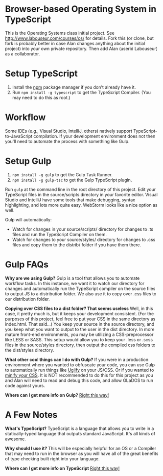 Browser-based Operating System in TypeScript
============================================

This is the Operating Systems class initial project.
See http://www.labouseur.com/courses/os/ for details.
Fork this (or clone, but fork is probably better in case Alan changes anything about the initial project) into your own private repository. Then add Alan (userid Labouseur) as a collaborator.

Setup TypeScript
================

1. Install the [npm](https://www.npmjs.org/) package manager if you don't already have it.
1. Run `npm install -g typescript` to get the TypeScript Compiler. (You may need to do this as root.)


Workflow
=============

Some IDEs (e.g., Visual Studio, IntelliJ, others) natively support TypeScript-to-JavaScript compilation.
If your development environment does not then you'll need to automate the process with something like Gulp.


Setup Gulp
==========

1. `npm install -g gulp` to get the Gulp Task Runner.
1. `npm install -g gulp-tsc` to get the Gulp TypeScript plugin.


Run `gulp` at the command line in the root directory of this project.
Edit your TypeScript files in the source/scripts directory in your favorite editor.
Visual Studio and IntelliJ have some tools that make debugging, syntax highlighting, and lots more quite easy.
WebStorm looks like a nice option as well.

Gulp will automatically:

* Watch for changes in your source/scripts/ directory for changes to .ts files and run the TypeScript Compiler on them.
* Watch for changes to your source/styles/ directory for changes to .css files and copy them to the distrib/ folder if you have them there.


Gulp FAQs
=========

**Why are we using Gulp?**
Gulp is a tool that allows you to automate workflow tasks.
In this instance, we want it to watch our directory for changes and automatically run the TypeScript compiler on the source files to output JS to a distribution folder.
We also use it to copy over .css files to our distribution folder.

**Copying over CSS files to a dist folder? That seems useless**
Well, in this case, it pretty much is, but it keeps your development consistent.
(For the purposes of this project, feel free to put your CSS in the same directory as index.html. That said...) 
You keep your source in the source directory, and you keep what you want to output to the user in the dist directory.
In more mature front-end environments, you may be utilizing a CSS-preprocessor like LESS or SASS.
This setup would allow you to keep your .less or .scss files in the source/styles directory, then output the compiled css folders to the dist/styles directory.

**What other cool things can I do with Gulp?**
If you were in a production environment where you wanted to obfuscate your code, you can use Gulp to automatically run things like [Uglify](https://github.com/terinjokes/gulp-uglify) on your JS/CSS.
Or if you wanted to [minify your CSS](https://www.npmjs.org/package/gulp-minify-css).
It is NOT recommended to do this for this project as you and Alan will need to read and debug this code, and allow GLaDOS to run code against yours.

**Where can I get more info on Gulp?**
[Right this way!](http://gulpjs.com/)


A Few Notes
===========

**What's TypeScript?**
TypeScript is a language that allows you to write in a statically-typed language that outputs standard JavaScript.
It's all kinds of awesome.

**Why should I use it?**
This will be especially helpful for an OS or a Compiler that may need to run in the browser as you will have all of the great benefits of type checking built right into your language.

**Where can I get more info on TypeScript**
[Right this way!](http://www.typescriptlang.org/)
